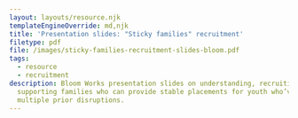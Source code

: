 ```yaml
---
layout: layouts/resource.njk
templateEngineOverride: md,njk
title: 'Presentation slides: "Sticky families" recruitment'
filetype: pdf
file: /images/sticky-families-recruitment-slides-bloom.pdf
tags:
  - resource
  - recruitment
description: Bloom Works presentation slides on understanding, recruiting, and
  supporting families who can provide stable placements for youth who’ve had
  multiple prior disruptions.
---
```

